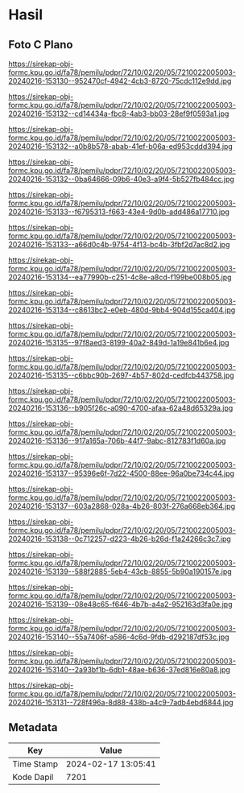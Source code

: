 # Hasil

## Foto C Plano

https://sirekap-obj-formc.kpu.go.id/fa78/pemilu/pdpr/72/10/02/20/05/7210022005003-20240216-153130--952470cf-4942-4cb3-8720-75cdc112e9dd.jpg

https://sirekap-obj-formc.kpu.go.id/fa78/pemilu/pdpr/72/10/02/20/05/7210022005003-20240216-153132--cd14434a-fbc8-4ab3-bb03-28ef9f0593a1.jpg

https://sirekap-obj-formc.kpu.go.id/fa78/pemilu/pdpr/72/10/02/20/05/7210022005003-20240216-153132--a0b8b578-abab-41ef-b06a-ed953cddd394.jpg

https://sirekap-obj-formc.kpu.go.id/fa78/pemilu/pdpr/72/10/02/20/05/7210022005003-20240216-153132--0ba64666-09b6-40e3-a9f4-5b527fb484cc.jpg

https://sirekap-obj-formc.kpu.go.id/fa78/pemilu/pdpr/72/10/02/20/05/7210022005003-20240216-153133--f6795313-f663-43e4-9d0b-add486a17710.jpg

https://sirekap-obj-formc.kpu.go.id/fa78/pemilu/pdpr/72/10/02/20/05/7210022005003-20240216-153133--a66d0c4b-9754-4f13-bc4b-3fbf2d7ac8d2.jpg

https://sirekap-obj-formc.kpu.go.id/fa78/pemilu/pdpr/72/10/02/20/05/7210022005003-20240216-153134--ea77990b-c251-4c8e-a8cd-f199be008b05.jpg

https://sirekap-obj-formc.kpu.go.id/fa78/pemilu/pdpr/72/10/02/20/05/7210022005003-20240216-153134--c8613bc2-e0eb-480d-9bb4-904d155ca404.jpg

https://sirekap-obj-formc.kpu.go.id/fa78/pemilu/pdpr/72/10/02/20/05/7210022005003-20240216-153135--97f8aed3-8199-40a2-849d-1a19e841b6e4.jpg

https://sirekap-obj-formc.kpu.go.id/fa78/pemilu/pdpr/72/10/02/20/05/7210022005003-20240216-153135--c6bbc90b-2697-4b57-802d-cedfcb443758.jpg

https://sirekap-obj-formc.kpu.go.id/fa78/pemilu/pdpr/72/10/02/20/05/7210022005003-20240216-153136--b905f26c-a090-4700-afaa-62a48d65329a.jpg

https://sirekap-obj-formc.kpu.go.id/fa78/pemilu/pdpr/72/10/02/20/05/7210022005003-20240216-153136--917a165a-706b-44f7-9abc-812783f1d60a.jpg

https://sirekap-obj-formc.kpu.go.id/fa78/pemilu/pdpr/72/10/02/20/05/7210022005003-20240216-153137--95396e6f-7d22-4500-88ee-96a0be734c44.jpg

https://sirekap-obj-formc.kpu.go.id/fa78/pemilu/pdpr/72/10/02/20/05/7210022005003-20240216-153137--603a2868-028a-4b26-803f-276a668eb364.jpg

https://sirekap-obj-formc.kpu.go.id/fa78/pemilu/pdpr/72/10/02/20/05/7210022005003-20240216-153138--0c712257-d223-4b26-b26d-f1a24266c3c7.jpg

https://sirekap-obj-formc.kpu.go.id/fa78/pemilu/pdpr/72/10/02/20/05/7210022005003-20240216-153139--588f2885-5eb4-43cb-8855-5b90a190157e.jpg

https://sirekap-obj-formc.kpu.go.id/fa78/pemilu/pdpr/72/10/02/20/05/7210022005003-20240216-153139--08e48c65-f646-4b7b-a4a2-952163d3fa0e.jpg

https://sirekap-obj-formc.kpu.go.id/fa78/pemilu/pdpr/72/10/02/20/05/7210022005003-20240216-153140--55a7406f-a586-4c6d-9fdb-d292187df53c.jpg

https://sirekap-obj-formc.kpu.go.id/fa78/pemilu/pdpr/72/10/02/20/05/7210022005003-20240216-153140--2a93bf1b-6db1-48ae-b636-37ed816e80a8.jpg

https://sirekap-obj-formc.kpu.go.id/fa78/pemilu/pdpr/72/10/02/20/05/7210022005003-20240216-153131--728f496a-8d88-438b-a4c9-7adb4ebd6844.jpg


## Metadata

| Key        | Value               |
| ---------- | ------------------- |
| Time Stamp | 2024-02-17 13:05:41 |
| Kode Dapil | 7201                |



